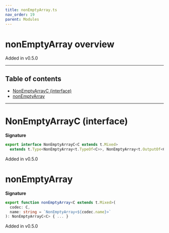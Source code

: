 ```yaml
---
title: nonEmptyArray.ts
nav_order: 19
parent: Modules
---
```


# nonEmptyArray overview

Added in v0.5.0

---

<h2 class="text-delta">Table of contents</h2>

- [NonEmptyArrayC (interface)](#nonemptyarrayc-interface)
- [nonEmptyArray](#nonemptyarray)

---

# NonEmptyArrayC (interface)

**Signature**

```ts
export interface NonEmptyArrayC<C extends t.Mixed>
  extends t.Type<NonEmptyArray<t.TypeOf<C>>, NonEmptyArray<t.OutputOf<C>>, unknown> {}
```

Added in v0.5.0

# nonEmptyArray

**Signature**

```ts
export function nonEmptyArray<C extends t.Mixed>(
  codec: C,
  name: string = `NonEmptyArray<${codec.name}>`
): NonEmptyArrayC<C> { ... }
```

Added in v0.5.0
